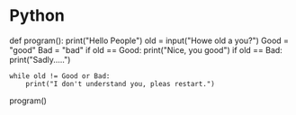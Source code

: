 # Python
def program():
    print("Hello People")
    old = input("Howe old a you?")
    Good = "good"
    Bad = "bad"
    if old == Good:
        print("Nice, you good")
    if old == Bad:
        print("Sadly.....")

    while old != Good or Bad:
        print("I don't understand you, pleas restart.")
program()

